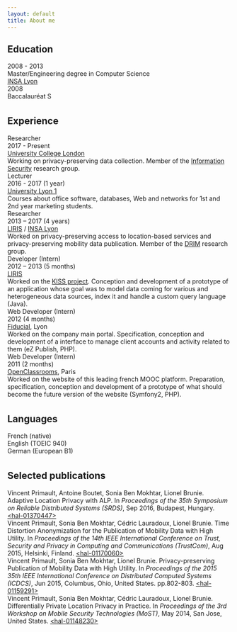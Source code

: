 ```yaml
---
layout: default
title: About me
---
```


<h2>
  <i class="fa fa-university" aria-hidden="true"></i>
  Education
</h2>

<div class="job">
  <div class="job-date">2008 - 2013</div>
  <div class="job-title">Master/Engineering degree in Computer Science</div>
  <div class="job-company">
    <a href="https://www.insa-lyon.fr/en/">INSA Lyon</a>
  </div>
</div>

<div class="job">
  <div class="job-date">2008</div>
  <div class="job-title">Baccalauréat S</div>
</div>

<h2 style="margin-top: 35px;">
  <i class="fa fa-briefcase" aria-hidden="true"></i>
  Experience
</h2>

<div class="job">
  <div class="job-title">Researcher</div>
  <div class="job-date">2017 - Present</div>
  <div class="job-company">
    <a href="https://ucl.ac.uk">University College London</a>
  </div>
  <div class="job-description">
    Working on privacy-preserving data collection.
    Member of the <a href="http://sec.cs.ucl.ac.uk/home/">Information Security</a> research group.
  </div>
</div>

<div class="job">
  <div class="job-title">Lecturer</div>
  <div class="job-date">2016 - 2017 (1 year)</div>
  <div class="job-company">
  <a href="https://www.univ-lyon1.fr/">University Lyon 1</a>
  </div>
  <div class="job-description">
    Courses about office software, databases, Web and networks for 1st and 2nd year marketing students.
  </div>
</div>

<div class="job">
  <div class="job-title">Researcher</div>
  <div class="job-date">2013 – 2017 (4 years)</div>
  <div class="job-company">
    <a href="https://liris.cnrs.fr/front-page-en?set_language=en">LIRIS</a> /
    <a href="https://www.insa-lyon.fr/en/">INSA Lyon</a>
  </div>
  <div class="job-description">
    Worked on privacy-preserving access to location-based services and privacy-preserving mobility data publication.
    Member of the <a href="http://liris.cnrs.fr/drim/">DRIM</a> research group.
  </div>
</div>

<div class="job">
  <div class="job-title">Developer (Intern)</div>
  <div class="job-date">2012 – 2013 (5 months)</div>
  <div class="job-company">
    <a href="https://liris.cnrs.fr/front-page-en?set_language=en">LIRIS</a>
  </div>
  <div class="job-description">
    Worked on the <a href="https://project.inria.fr/kiss/en/">KISS project</a>.
    Conception and development of a prototype of an application whose goal was to model data coming for various and heterogeneous data sources, index it and handle a custom query language (Java).
  </div>
</div>

<div class="job">
  <div class="job-title">Web Developer (Intern)</div>
  <div class="job-date">2012 (4 months)</div>
  <div class="job-company">
    <a href="https://www.fiducial.fr/">Fiducial</a>, Lyon
  </div>
  <div class="job-description">
    Worked on the company main portal.
    Specification, conception and development of a interface to manage client accounts and activity related to them (eZ Publish, PHP).
  </div>
</div>

<div class="job">
  <div class="job-title">Web Developer (Intern)</div>
  <div class="job-date">2011 (2 months)</div>
  <div class="job-company">
    <a href="https://openclassrooms.com/">OpenClassrooms</a>, Paris
  </div>
  <div class="job-description">
    Worked on the website of this leading french MOOC platform.
    Preparation, specification, conception and development of a prototype of what should become the future version of the website (Symfony2, PHP).
  </div>
</div>

<!--<h2 style="margin-top: 35px;">
  <i class="fa fa-rocket" aria-hidden="true"></i>
  Skills
</h2>-->

<h2 style="margin-top: 35px;">
  <i class="fa fa-globe" aria-hidden="true"></i>
  Languages
</h2>

<div class="row">
  <div class="col-4">French (native)</div>
  <div class="col-4">English (TOEIC 940)</div>
  <div class="col-4">German (European B1)</div>
</div>

<h2 style="margin-top: 35px;">
  <i class="fa fa-quote-right" aria-hidden="true"></i>
  Selected publications
</h2>

<div class="publi">
  Vincent Primault, Antoine Boutet, Sonia Ben Mokhtar, Lionel Brunie.
  Adaptive Location Privacy with ALP.
  In <i>Proceedings of the 35th Symposium on Reliable Distributed Systems (SRDS)</i>, Sep 2016, Budapest, Hungary.
  <a href="https://hal.archives-ouvertes.fr/hal-01370447">&lt;hal-01370447&gt;</a>
</div>
<div class="publi">
  Vincent Primault, Sonia Ben Mokhtar, Cédric Lauradoux, Lionel Brunie.
  Time Distortion Anonymization for the Publication of Mobility Data with High Utility.
  In <i>Proceedings of the 14th IEEE International Conference on Trust, Security and Privacy in Computing and Communications (TrustCom)</i>, Aug 2015, Helsinki, Finland.
  <a href="https://hal.archives-ouvertes.fr/hal-01170060">&lt;hal-01170060&gt;</a>
</div>
<div class="publi">
  Vincent Primault, Sonia Ben Mokhtar, Lionel Brunie.
  Privacy-preserving Publication of Mobility Data with High Utility.
  In <i>Proceedings of the 2015 35th IEEE International Conference on Distributed Computed Systems (ICDCS)</i>, Jun 2015, Columbus, Ohio, United States. pp.802-803.
  <a href="https://hal.archives-ouvertes.fr/hal-01159291">&lt;hal-01159291&gt;</a>
</div>
<div class="publi">
  Vincent Primault, Sonia Ben Mokhtar, Cédric Lauradoux, Lionel Brunie.
  Differentially Private Location Privacy in Practice.
  In <i>Proceedings of the 3rd Workshop on Mobile Security Technologies (MoST)</i>, May 2014, San Jose, United States.
  <a href="https://hal.archives-ouvertes.fr/hal-01148230">&lt;hal-01148230&gt;</a>
</div>
